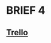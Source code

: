 # BRIEF 4
## [Trello](https://trello.com/b/HNcIidnz/gaming-store)
<!-- ## [pages](https://alaeloula.github.io/brief3/) -->